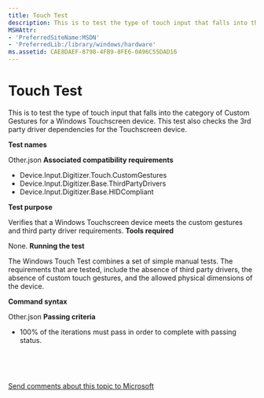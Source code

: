 ```yaml
---
title: Touch Test
description: This is to test the type of touch input that falls into the category of Custom Gestures for a Windows Touchscreen device. This test also checks the 3rd party driver dependencies for the Touchscreen device.
MSHAttr:
- 'PreferredSiteName:MSDN'
- 'PreferredLib:/library/windows/hardware'
ms.assetid: CAE8DAEF-8798-4FB9-8FE6-0A96C55DAD16
---
```


# Touch Test


This is to test the type of touch input that falls into the category of Custom Gestures for a Windows Touchscreen device. This test also checks the 3rd party driver dependencies for the Touchscreen device.

**Test names**

Other.json
**Associated compatibility requirements**

-   Device.Input.Digitizer.Touch.CustomGestures
-   Device.Input.Digitizer.Base.ThirdPartyDrivers
-   Device.Input.Digitizer.Base.HIDCompliant

**Test purpose**

Verifies that a Windows Touchscreen device meets the custom gestures and third party driver requirements.
**Tools required**

None.
**Running the test**

The Windows Touch Test combines a set of simple manual tests. The requirements that are tested, include the absence of third party drivers, the absence of custom touch gestures, and the allowed physical dimensions of the device.

**Command syntax**

Other.json
**Passing criteria**

-   100% of the iterations must pass in order to complete with passing status.

 

 

[Send comments about this topic to Microsoft](mailto:wsddocfb@microsoft.com?subject=Documentation%20feedback%20%5Bp_WEG_Hardware\p_weg_hardware%5D:%20Touch%20Test%20%20RELEASE:%20%285/9/2016%29&body=%0A%0APRIVACY%20STATEMENT%0A%0AWe%20use%20your%20feedback%20to%20improve%20the%20documentation.%20We%20don't%20use%20your%20email%20address%20for%20any%20other%20purpose,%20and%20we'll%20remove%20your%20email%20address%20from%20our%20system%20after%20the%20issue%20that%20you're%20reporting%20is%20fixed.%20While%20we're%20working%20to%20fix%20this%20issue,%20we%20might%20send%20you%20an%20email%20message%20to%20ask%20for%20more%20info.%20Later,%20we%20might%20also%20send%20you%20an%20email%20message%20to%20let%20you%20know%20that%20we've%20addressed%20your%20feedback.%0A%0AFor%20more%20info%20about%20Microsoft's%20privacy%20policy,%20see%20http://privacy.microsoft.com/default.aspx. "Send comments about this topic to Microsoft")




